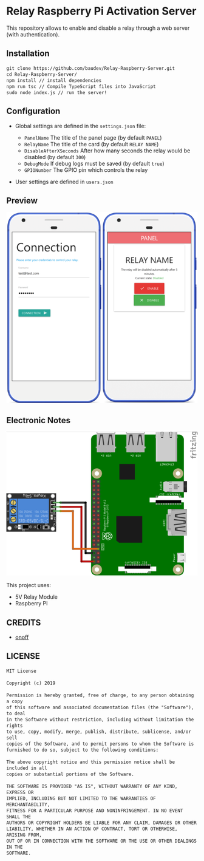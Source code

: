 # Relay Raspberry Pi Activation Server

This repository allows to enable and disable a relay through a web server (with authentication).

## Installation

```
git clone https://github.com/baudev/Relay-Raspberry-Server.git
cd Relay-Raspberry-Server/
npm install // install dependencies
npm run tsc // Compile TypeScript files into JavaScript
sudo node index.js // run the server!
```

## Configuration

- Global settings are defined in the `settings.json` file:
 
    - `PanelName` The title of the panel page (by default `PANEL`)
    - `RelayName` The title of the card (by default `RELAY NAME`)
    - `DisableAfterXSeconds` After how many seconds the relay would be disabled (by default `300`)
    - `DebugMode` If debug logs must be saved (by default `true`)
    - `GPIONumber` The GPIO pin which controls the relay
    
- User settings are defined in `users.json`

## Preview

<p align="center">
  <img src="/doc/preview.png">
</p>

## Electronic Notes

![Electronic Schema](/doc/schema.png)

This project uses:

- 5V Relay Module
- Raspberry PI

## CREDITS

- [onoff](https://github.com/fivdi/onoff)

## LICENSE

```
MIT License

Copyright (c) 2019

Permission is hereby granted, free of charge, to any person obtaining a copy
of this software and associated documentation files (the "Software"), to deal
in the Software without restriction, including without limitation the rights
to use, copy, modify, merge, publish, distribute, sublicense, and/or sell
copies of the Software, and to permit persons to whom the Software is
furnished to do so, subject to the following conditions:

The above copyright notice and this permission notice shall be included in all
copies or substantial portions of the Software.

THE SOFTWARE IS PROVIDED "AS IS", WITHOUT WARRANTY OF ANY KIND, EXPRESS OR
IMPLIED, INCLUDING BUT NOT LIMITED TO THE WARRANTIES OF MERCHANTABILITY,
FITNESS FOR A PARTICULAR PURPOSE AND NONINFRINGEMENT. IN NO EVENT SHALL THE
AUTHORS OR COPYRIGHT HOLDERS BE LIABLE FOR ANY CLAIM, DAMAGES OR OTHER
LIABILITY, WHETHER IN AN ACTION OF CONTRACT, TORT OR OTHERWISE, ARISING FROM,
OUT OF OR IN CONNECTION WITH THE SOFTWARE OR THE USE OR OTHER DEALINGS IN THE
SOFTWARE.
```
